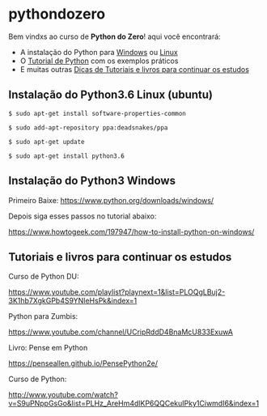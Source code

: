# pythondozero

Bem vindxs ao curso de **Python do Zero**! aqui você encontrará:
- A instalação do Python para [Windows](#instala%C3%A7%C3%A3o-do-python3-windows) ou [Linux](#instala%C3%A7%C3%A3o-do-python36-linux)
- O [Tutorial de Python](PyDo0.ipynb) com os exemplos práticos
- E muitas outras [Dicas de Tutoriais e livros para continuar os estudos](#tutoriais-e-livro-para-continuar-os-estudos)

## Instalação do Python3.6 Linux (ubuntu)

```
$ sudo apt-get install software-properties-common

$ sudo add-apt-repository ppa:deadsnakes/ppa

$ sudo apt-get update

$ sudo apt-get install python3.6
```

## Instalação do Python3 Windows

Primeiro Baixe: https://www.python.org/downloads/windows/

Depois siga esses passos no tutorial abaixo:

https://www.howtogeek.com/197947/how-to-install-python-on-windows/


## Tutoriais e livros para continuar os estudos

Curso de Python DU:

https://www.youtube.com/playlist?playnext=1&list=PLOQgLBuj2-3K1hb7XgkGPb4S9YNIeHsPk&index=1

Python para Zumbis:

https://www.youtube.com/channel/UCripRddD4BnaMcU833ExuwA

Livro: Pense em Python

https://penseallen.github.io/PensePython2e/

Curso de Python:

http://www.youtube.com/watch?v=S9uPNppGsGo&list=PLHz_AreHm4dlKP6QQCekuIPky1CiwmdI6&index=1
